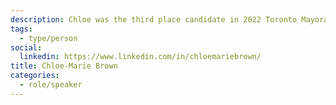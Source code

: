 ```yaml
---
description: Chloe was the third place candidate in 2022 Toronto Mayoral election and continues to work as a Policy Analyst at the Future Skills Centre, where she researches federal transfer and provincial labour and workforce development programs.
tags:
  - type/person
social:
  linkedin: https://www.linkedin.com/in/chloemariebrown/
title: Chloe-Marie Brown
categories:
  - role/speaker
---
```

